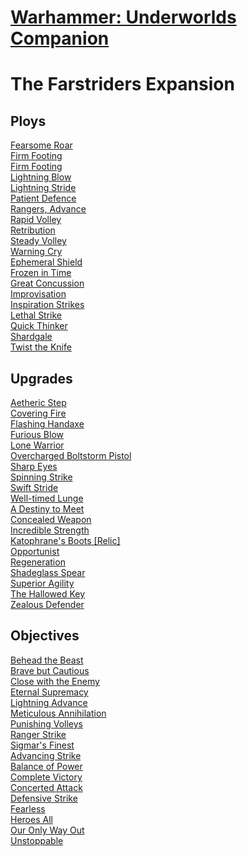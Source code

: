 # [Warhammer: Underworlds Companion](https://guidokessels.github.io/wh-underworlds)

  

# The Farstriders Expansion

## Ploys
[Fearsome Roar](https://guidokessels.github.io/wh-underworlds/cards/fearsome-roar.md)<br />[Firm Footing](https://guidokessels.github.io/wh-underworlds/cards/firm-footing.md)<br />[Firm Footing](https://guidokessels.github.io/wh-underworlds/cards/firm-footing.md)<br />[Lightning Blow](https://guidokessels.github.io/wh-underworlds/cards/lightning-blow.md)<br />[Lightning Stride](https://guidokessels.github.io/wh-underworlds/cards/lightning-stride.md)<br />[Patient Defence](https://guidokessels.github.io/wh-underworlds/cards/patient-defence.md)<br />[Rangers, Advance](https://guidokessels.github.io/wh-underworlds/cards/rangers-advance.md)<br />[Rapid Volley](https://guidokessels.github.io/wh-underworlds/cards/rapid-volley.md)<br />[Retribution](https://guidokessels.github.io/wh-underworlds/cards/retribution.md)<br />[Steady Volley](https://guidokessels.github.io/wh-underworlds/cards/steady-volley.md)<br />[Warning Cry](https://guidokessels.github.io/wh-underworlds/cards/warning-cry.md)<br />[Ephemeral Shield](https://guidokessels.github.io/wh-underworlds/cards/ephemeral-shield.md)<br />[Frozen in Time](https://guidokessels.github.io/wh-underworlds/cards/frozen-in-time.md)<br />[Great Concussion](https://guidokessels.github.io/wh-underworlds/cards/great-concussion.md)<br />[Improvisation](https://guidokessels.github.io/wh-underworlds/cards/improvisation.md)<br />[Inspiration Strikes](https://guidokessels.github.io/wh-underworlds/cards/inspiration-strikes.md)<br />[Lethal Strike](https://guidokessels.github.io/wh-underworlds/cards/lethal-strike.md)<br />[Quick Thinker](https://guidokessels.github.io/wh-underworlds/cards/quick-thinker.md)<br />[Shardgale](https://guidokessels.github.io/wh-underworlds/cards/shardgale.md)<br />[Twist the Knife](https://guidokessels.github.io/wh-underworlds/cards/twist-the-knife.md)

## Upgrades
[Aetheric Step](https://guidokessels.github.io/wh-underworlds/cards/aetheric-step.md)<br />[Covering Fire](https://guidokessels.github.io/wh-underworlds/cards/covering-fire.md)<br />[Flashing Handaxe](https://guidokessels.github.io/wh-underworlds/cards/flashing-handaxe.md)<br />[Furious Blow](https://guidokessels.github.io/wh-underworlds/cards/furious-blow.md)<br />[Lone Warrior](https://guidokessels.github.io/wh-underworlds/cards/lone-warrior.md)<br />[Overcharged Boltstorm Pistol](https://guidokessels.github.io/wh-underworlds/cards/overcharged-boltstorm-pistol.md)<br />[Sharp Eyes](https://guidokessels.github.io/wh-underworlds/cards/sharp-eyes.md)<br />[Spinning Strike](https://guidokessels.github.io/wh-underworlds/cards/spinning-strike.md)<br />[Swift Stride](https://guidokessels.github.io/wh-underworlds/cards/swift-stride.md)<br />[Well-timed Lunge](https://guidokessels.github.io/wh-underworlds/cards/well-timed-lunge.md)<br />[A Destiny to Meet](https://guidokessels.github.io/wh-underworlds/cards/a-destiny-to-meet.md)<br />[Concealed Weapon](https://guidokessels.github.io/wh-underworlds/cards/concealed-weapon.md)<br />[Incredible Strength](https://guidokessels.github.io/wh-underworlds/cards/incredible-strength.md)<br />[Katophrane's Boots [Relic]](https://guidokessels.github.io/wh-underworlds/cards/katophranes-boots-[relic].md)<br />[Opportunist](https://guidokessels.github.io/wh-underworlds/cards/opportunist.md)<br />[Regeneration](https://guidokessels.github.io/wh-underworlds/cards/regeneration.md)<br />[Shadeglass Spear](https://guidokessels.github.io/wh-underworlds/cards/shadeglass-spear.md)<br />[Superior Agility](https://guidokessels.github.io/wh-underworlds/cards/superior-agility.md)<br />[The Hallowed Key](https://guidokessels.github.io/wh-underworlds/cards/the-hallowed-key.md)<br />[Zealous Defender](https://guidokessels.github.io/wh-underworlds/cards/zealous-defender.md)

## Objectives
[Behead the Beast](https://guidokessels.github.io/wh-underworlds/cards/behead-the-beast.md)<br />[Brave but Cautious](https://guidokessels.github.io/wh-underworlds/cards/brave-but-cautious.md)<br />[Close with the Enemy](https://guidokessels.github.io/wh-underworlds/cards/close-with-the-enemy.md)<br />[Eternal Supremacy](https://guidokessels.github.io/wh-underworlds/cards/eternal-supremacy.md)<br />[Lightning Advance](https://guidokessels.github.io/wh-underworlds/cards/lightning-advance.md)<br />[Meticulous Annihilation](https://guidokessels.github.io/wh-underworlds/cards/meticulous-annihilation.md)<br />[Punishing Volleys](https://guidokessels.github.io/wh-underworlds/cards/punishing-volleys.md)<br />[Ranger Strike](https://guidokessels.github.io/wh-underworlds/cards/ranger-strike.md)<br />[Sigmar's Finest](https://guidokessels.github.io/wh-underworlds/cards/sigmars-finest.md)<br />[Advancing Strike](https://guidokessels.github.io/wh-underworlds/cards/advancing-strike.md)<br />[Balance of Power](https://guidokessels.github.io/wh-underworlds/cards/balance-of-power.md)<br />[Complete Victory](https://guidokessels.github.io/wh-underworlds/cards/complete-victory.md)<br />[Concerted Attack](https://guidokessels.github.io/wh-underworlds/cards/concerted-attack.md)<br />[Defensive Strike](https://guidokessels.github.io/wh-underworlds/cards/defensive-strike.md)<br />[Fearless](https://guidokessels.github.io/wh-underworlds/cards/fearless.md)<br />[Heroes All](https://guidokessels.github.io/wh-underworlds/cards/heroes-all.md)<br />[Our Only Way Out](https://guidokessels.github.io/wh-underworlds/cards/our-only-way-out.md)<br />[Unstoppable](https://guidokessels.github.io/wh-underworlds/cards/unstoppable.md)
